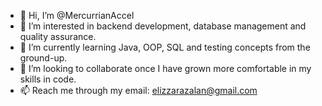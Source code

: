 - 👋 Hi, I’m @MercurrianAccel
- 👀 I’m interested in backend development, database management and quality assurance.
- 🌱 I’m currently learning Java, OOP, SQL and testing concepts from the ground-up.
- 💞️ I’m looking to collaborate once I have grown more comfortable in my skills in code.
- 📫 Reach me through my email: elizzarazalan@gmail.com

<!---
MercurrianAccel/MercurrianAccel is a ✨ special ✨ repository because its `README.md` (this file) appears on your GitHub profile.
You can click the Preview link to take a look at your changes.
--->
